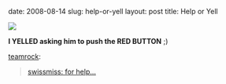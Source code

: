 date: 2008-08-14
slug: help-or-yell
layout: post
title: Help or Yell


<a href="http://swissmiss.typepad.com/weblog/2008/08/for-help.html"><img src="/tumblr_files/SBao5h5sWckpbdofoj7sbgWw_500.jpg"/></a><br/><p><b>I YELLED asking him to push the RED BUTTON</b> ;)</p>

<p><a href="http://teamrock.tumblr.com/post/45733141/swissmiss-for-help" target="_blank">teamrock</a>:</p>

<blockquote><a href="http://swissmiss.typepad.com/weblog/2008/08/for-help.html" target="_blank">swissmiss: for help…</a></blockquote>
